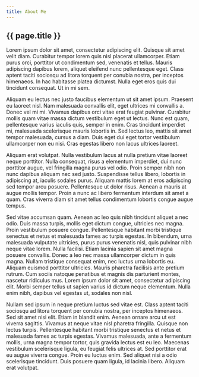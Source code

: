 ```yaml
---
title: About Me
---
```

<h2>{{ page.title }}</h2>
Lorem ipsum dolor sit amet, consectetur adipiscing elit. Quisque sit amet velit diam. Curabitur tempor lorem quis nisl placerat ullamcorper. Etiam purus orci, porttitor ut condimentum sed, venenatis et tellus. Mauris adipiscing dapibus lorem, aliquet eleifend nunc pellentesque eget. Class aptent taciti sociosqu ad litora torquent per conubia nostra, per inceptos himenaeos. In hac habitasse platea dictumst. Nulla eget eros quis dui tincidunt consequat. Ut in mi sem.

Aliquam eu lectus nec justo faucibus elementum ut sit amet ipsum. Praesent eu laoreet nisl. Nam malesuada convallis elit, eget ultrices mi convallis a. Donec vel mi mi. Vivamus dapibus orci vitae erat feugiat pulvinar. Curabitur mollis quam vitae massa dictum vestibulum eget ut lectus. Nunc est quam, pellentesque varius iaculis quis, semper in enim. Cras tincidunt imperdiet mi, malesuada scelerisque mauris lobortis in. Sed lectus leo, mattis sit amet tempor malesuada, cursus a diam. Duis eget dui eget tortor vestibulum ullamcorper non eu nisi. Cras egestas libero non lacus ultrices laoreet.

Aliquam erat volutpat. Nulla vestibulum lacus at nulla pretium vitae laoreet neque porttitor. Nulla consequat, risus a elementum imperdiet, dui nunc porttitor augue, vel fringilla magna purus vel odio. Proin semper nibh non nunc dapibus aliquam nec sed justo. Suspendisse tellus libero, lobortis in adipiscing at, iaculis sodales purus. Aliquam mattis lorem at eros adipiscing sed tempor arcu posuere. Pellentesque ut dolor risus. Aenean a mauris at augue mollis tempor. Proin a nunc ac libero fermentum interdum sit amet a quam. Cras viverra diam sit amet tellus condimentum lobortis congue augue tempus.

Sed vitae accumsan quam. Aenean ac leo quis nibh tincidunt aliquet a nec odio. Duis massa turpis, mollis eget dictum congue, ultricies nec magna. Proin vestibulum posuere congue. Pellentesque habitant morbi tristique senectus et netus et malesuada fames ac turpis egestas. In bibendum, urna malesuada vulputate ultricies, purus purus venenatis nisl, quis pulvinar nibh neque vitae lorem. Nulla facilisi. Etiam lacinia sapien sit amet magna posuere convallis. Donec a leo nec massa ullamcorper dictum in quis magna. Nullam tristique consequat enim, nec luctus urna lobortis eu. Aliquam euismod porttitor ultricies. Mauris pharetra facilisis ante pretium rutrum. Cum sociis natoque penatibus et magnis dis parturient montes, nascetur ridiculus mus. Lorem ipsum dolor sit amet, consectetur adipiscing elit. Morbi semper tellus ut sapien varius id dictum neque elementum. Nulla enim nibh, dapibus vel egestas ut, sodales non nisl.

Nullam sed ipsum in neque pretium luctus sed vitae est. Class aptent taciti sociosqu ad litora torquent per conubia nostra, per inceptos himenaeos. Sed sit amet nisi elit. Etiam in blandit enim. Aenean ornare arcu ut est viverra sagittis. Vivamus at neque vitae nisl pharetra fringilla. Quisque non lectus turpis. Pellentesque habitant morbi tristique senectus et netus et malesuada fames ac turpis egestas. Vivamus malesuada, ante a fermentum mollis, urna magna tempor tortor, quis gravida lectus est eu leo. Maecenas vestibulum scelerisque ligula, eu feugiat felis ultrices at. Sed porttitor erat eu augue viverra congue. Proin eu luctus enim. Sed aliquet nisi a odio scelerisque tincidunt. Duis posuere quam ligula, id lacinia libero. Aliquam erat volutpat. 